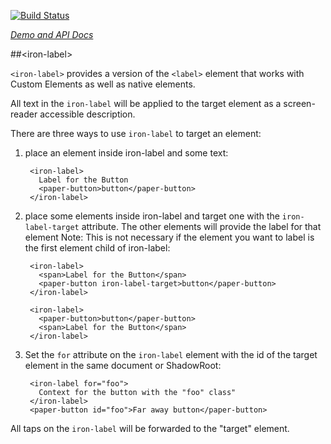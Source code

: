
<!---

This README is automatically generated from the comments in these files:
iron-label.html

Edit those files, and our readme bot will duplicate them over here!
Edit this file, and the bot will squash your changes :)

-->

[![Build Status](https://travis-ci.org/PolymerElements/iron-label.svg?branch=master)](https://travis-ci.org/PolymerElements/iron-label)

_[Demo and API Docs](https://elements.polymer-project.org/elements/iron-label)_


##&lt;iron-label&gt;


`<iron-label>` provides a version of the `<label>` element that works with Custom Elements as well as native elements.

All text in the `iron-label` will be applied to the target element as a screen-reader accessible description.

There are three ways to use `iron-label` to target an element:

1. place an element inside iron-label and some text:

        <iron-label>
          Label for the Button
          <paper-button>button</paper-button>
        </iron-label>

2. place some elements inside iron-label and target one with the `iron-label-target` attribute.
The other elements will provide the label for that element
Note: This is not necessary if the element you want to label is the first
element child of iron-label:

        <iron-label>
          <span>Label for the Button</span>
          <paper-button iron-label-target>button</paper-button>
        </iron-label>

        <iron-label>
          <paper-button>button</paper-button>
          <span>Label for the Button</span>
        </iron-label>

3. Set the `for` attribute on the `iron-label` element with the id of the target
element in the same document or ShadowRoot:

        <iron-label for="foo">
          Context for the button with the "foo" class"
        </iron-label>
        <paper-button id="foo">Far away button</paper-button>

All taps on the `iron-label` will be forwarded to the "target" element.


